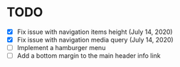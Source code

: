 # TODO

- [x] Fix issue with navigation items height (July 14, 2020)
- [x] Fix issue with navigation media query (July 14, 2020)
- [ ] Implement a hamburger menu
- [ ] Add a bottom margin to the main header info link
